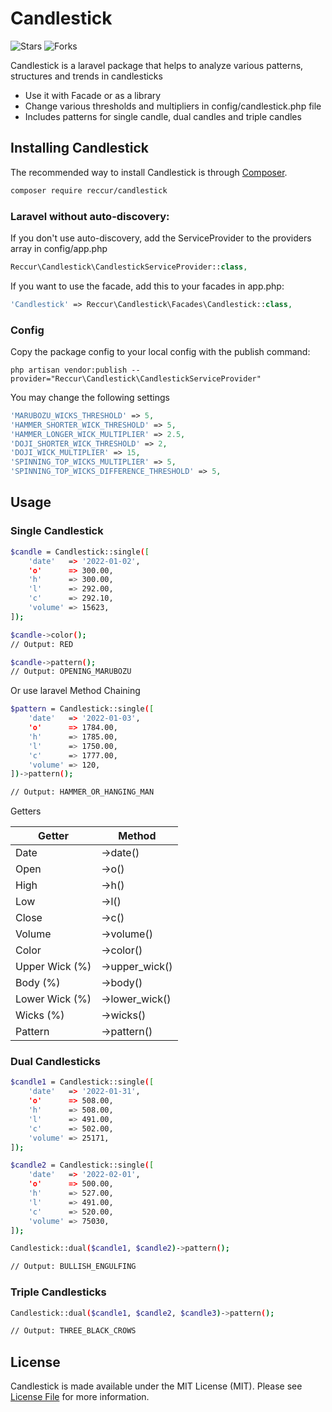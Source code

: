 # Candlestick

![Stars](https://img.shields.io/github/stars/reccur/candlestick-package)
![Forks](https://img.shields.io/github/forks/reccur/candlestick-package)

Candlestick is a laravel package that helps to analyze various patterns, structures and trends in candlesticks

- Use it with Facade or as a library
- Change various thresholds and multipliers in config/candlestick.php file
- Includes patterns for single candle, dual candles and triple candles

## Installing Candlestick

The recommended way to install Candlestick is through
[Composer](https://getcomposer.org/).

```bash
composer require reccur/candlestick
```

### Laravel without auto-discovery:
If you don't use auto-discovery, add the ServiceProvider to the providers array in config/app.php
```php
Reccur\Candlestick\CandlestickServiceProvider::class,
```
If you want to use the facade, add this to your facades in app.php:
```php
'Candlestick' => Reccur\Candlestick\Facades\Candlestick::class,
```

### Config
Copy the package config to your local config with the publish command:
```shell
php artisan vendor:publish --provider="Reccur\Candlestick\CandlestickServiceProvider"
```
You may change the following settings
```php
'MARUBOZU_WICKS_THRESHOLD' => 5,
'HAMMER_SHORTER_WICK_THRESHOLD' => 5,
'HAMMER_LONGER_WICK_MULTIPLIER' => 2.5,
'DOJI_SHORTER_WICK_THRESHOLD' => 2,
'DOJI_WICK_MULTIPLIER' => 15,
'SPINNING_TOP_WICKS_MULTIPLIER' => 5,
'SPINNING_TOP_WICKS_DIFFERENCE_THRESHOLD' => 5,
```

## Usage

### Single Candlestick
```bash
$candle = Candlestick::single([
    'date'   => '2022-01-02',
    'o'      => 300.00,
    'h'      => 300.00,
    'l'      => 292.00,
    'c'      => 292.10,
    'volume' => 15623,
]);

$candle->color();
// Output: RED

$candle->pattern();
// Output: OPENING_MARUBOZU
```
Or use laravel Method Chaining

```bash
$pattern = Candlestick::single([
    'date'   => '2022-01-03',
    'o'      => 1784.00,
    'h'      => 1785.00,
    'l'      => 1750.00,
    'c'      => 1777.00,
    'volume' => 120,
])->pattern();

// Output: HAMMER_OR_HANGING_MAN
```

Getters

| Getter | Method |
| ------ | ------ |
| Date | ->date() |
| Open | ->o() |
| High | ->h() |
| Low | ->l() |
| Close | ->c() |
| Volume | ->volume() |
| Color | ->color() |
| Upper Wick (%) | ->upper_wick() |
| Body (%) | ->body() |
| Lower Wick (%) | ->lower_wick() |
| Wicks (%) | ->wicks() |
| Pattern | ->pattern() |

### Dual Candlesticks

```bash
$candle1 = Candlestick::single([
    'date'   => '2022-01-31',
    'o'      => 508.00,
    'h'      => 508.00,
    'l'      => 491.00,
    'c'      => 502.00,
    'volume' => 25171,
]);

$candle2 = Candlestick::single([
    'date'   => '2022-02-01',
    'o'      => 500.00,
    'h'      => 527.00,
    'l'      => 491.00,
    'c'      => 520.00,
    'volume' => 75030,
]);

Candlestick::dual($candle1, $candle2)->pattern();

// Output: BULLISH_ENGULFING
```

### Triple Candlesticks

```bash
Candlestick::dual($candle1, $candle2, $candle3)->pattern();

// Output: THREE_BLACK_CROWS
```
## License

Candlestick is made available under the MIT License (MIT). Please see [License File](LICENSE) for more information.
